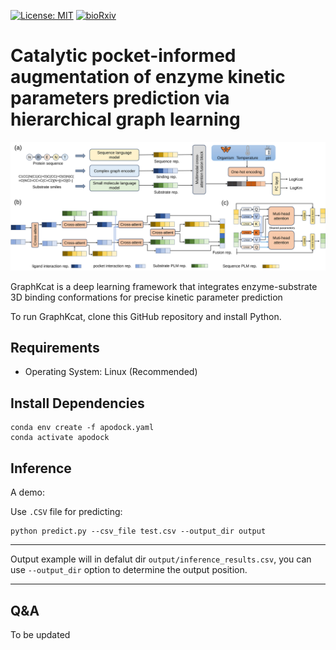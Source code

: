 [![License: MIT](https://img.shields.io/badge/License-MIT-yellow)](https://github.com/ld139/graphkcat)
[![bioRxiv](https://img.shields.io/badge/bioRxiv2025.05.18.654694-green)](https://doi.org/10.1101/2025.05.18.654694)


# Catalytic pocket-informed augmentation of enzyme kinetic parameters prediction via hierarchical graph learning
<div align=center>
<img src='./toc.svg' width='600',height="300px">
</div> 


GraphKcat is a deep learning framework that integrates enzyme-substrate 3D binding conformations for precise kinetic parameter prediction

To run GraphKcat, clone this GitHub repository and install Python.

## Requirements

-  Operating System: Linux (Recommended)

## Install Dependencies
```
conda env create -f apodock.yaml
conda activate apodock

```

## Inference

A demo:

Use `.CSV` file for predicting:
```
python predict.py --csv_file test.csv --output_dir output
```
-----------------------------------------------------------------------------------------------------
Output example will in defalut dir `output/inference_results.csv`,  you can use `--output_dir` option to determine the output position.


-----------------------------------------------------------------------------------------------------

## Q&A
To be updated